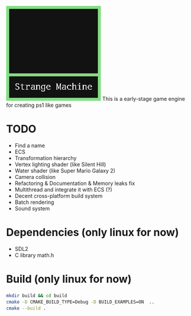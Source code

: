 ![Alt text](StrangeMachineLogo.png?raw=true "SM Logo")
This is a early-stage game engine for creating ps1 like games

# TODO
 - Find a name
 - ECS
 - Transformation hierarchy
 - Vertex lighting shader (like Silent Hill)
 - Water shader (like Super Mario Galaxy 2)
 - Camera collision
 - Refactoring & Documentation & Memory leaks fix
 - Multithread and integrate it with ECS (?)
 - Decent cross-platform build system
 - Batch rendering
 - Sound system

# Dependencies (only linux for now)
  - SDL2
  - C library math.h

# Build (only linux for now)
  ```sh
  mkdir build && cd build
  cmake -D CMAKE_BUILD_TYPE=Debug -D BUILD_EXAMPLES=ON  ..
  cmake --build .
  ```
